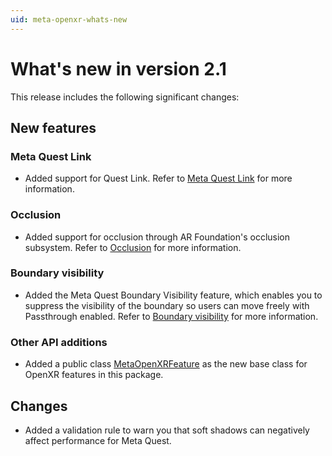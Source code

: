 ```yaml
---
uid: meta-openxr-whats-new
---
```

# What's new in version 2.1

This release includes the following significant changes:

## New features

### Meta Quest Link

- Added support for Quest Link. Refer to [Meta Quest Link](xref:meta-openxr-link) for more information.

### Occlusion

- Added support for occlusion through AR Foundation's occlusion subsystem. Refer to [Occlusion](xref:meta-openxr-occlusion) for more information.

### Boundary visibility

- Added the Meta Quest Boundary Visibility feature, which enables you to suppress the visibility of the boundary so users can move freely with Passthrough enabled. Refer to [Boundary visibility](xref:meta-openxr-boundary-visibility) for more information.

### Other API additions

- Added a public class [MetaOpenXRFeature](xref:UnityEngine.XR.OpenXR.Features.Meta.MetaOpenXRFeature) as the new base class for OpenXR features in this package.

## Changes

- Added a validation rule to warn you that soft shadows can negatively affect performance for Meta Quest.
